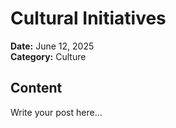 # Cultural Initiatives
**Date:** June 12, 2025  
**Category:** Culture  

## Content
Write your post here...
